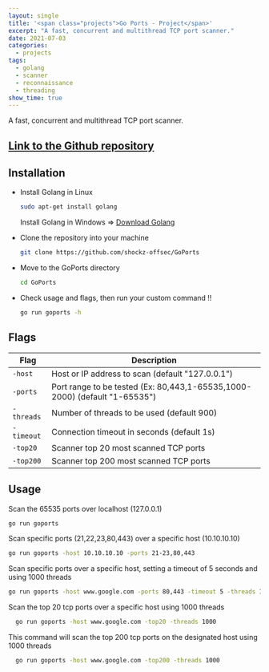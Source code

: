 ```yaml
---
layout: single
title: '<span class="projects">Go Ports - Project</span>'
excerpt: "A fast, concurrent and multithread TCP port scanner."
date: 2021-07-03
categories:
  - projects
tags:  
  - golang
  - scanner
  - reconnaissance
  - threading
show_time: true
---
```


A fast, concurrent and multithread TCP port scanner.

## [Link to the Github repository](https://github.com/shockz-offsec/GoPorts)

## Installation

* Install Golang in Linux

  ```bash
  sudo apt-get install golang
  ```

  Install Golang in Windows  => [Download Golang](https://golang.org/dl/)

* Clone the repository into your machine

  ```bash
  git clone https://github.com/shockz-offsec/GoPorts
  ```

* Move to the GoPorts directory
  ```bash
  cd GoPorts
  ```
* Check usage and flags, then run your custom command !!
  ```bash
  go run goports -h
  ```

## Flags

| Flag | Description |
|-----|---|
| `-host` | Host or IP address to scan (default "127.0.0.1") |
| `-ports` | Port range to be tested (Ex: 80,443,1-65535,1000-2000) (default "1-65535")  |
| `-threads` | Number of threads to be used (default 900)  |
| `-timeout` | Connection timeout in seconds (default 1s)  |
| `-top20`   | Scanner top 20 most scanned TCP ports  |
| `-top200`  | Scanner top 200 most scanned TCP ports  |


## Usage

Scan the 65535 ports over localhost (127.0.0.1)
  ```bash
  go run goports
  ```
Scan specific ports (21,22,23,80,443) over a specific host (10.10.10.10)
  ```bash
  go run goports -host 10.10.10.10 -ports 21-23,80,443
  ```
Scan specific ports over a specific host, setting a timeout of 5 seconds and using 1000 threads
  ```bash
  go run goports -host www.google.com -ports 80,443 -timeout 5 -threads 1000
  ```
Scan the top 20 tcp ports over a specific host using 1000 threads
  ```bash
    go run goports -host www.google.com -top20 -threads 1000
  ```
This command will scan the top 200 tcp ports on the designated host using 1000 threads
  ```bash
    go run goports -host www.google.com -top200 -threads 1000
  ```